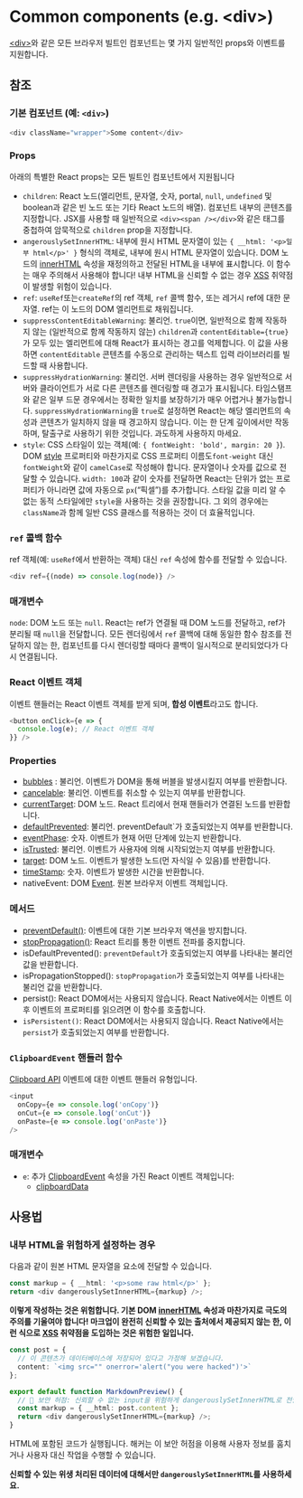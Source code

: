 # Common components (e.g. &lt;div&gt;)

[&lt;div&gt;](https://developer.mozilla.org/en-US/docs/Web/HTML/Element/div)와 같은 모든 브라우저 빌트인 컴포넌트는 몇 가지 일반적인 props와 이벤트를 지원합니다.

## 참조

### **기본 컴포넌트 (예: `<div>`)**

```typescript
<div className="wrapper">Some content</div>
```

### Props

아래의 특별한 React props는 모든 빌트인 컴포넌트에서 지원됩니다

- `children`: React 노드(엘리먼트, 문자열, 숫자, portal, `null`, `undefined` 및 boolean과 같은 빈 노드 또는 기타 React 노드의 배열). 컴포넌트 내부의 콘텐츠를 지정합니다. JSX를 사용할 때 일반적으로 `<div><span /></div>`와 같은 태그를 중첩하여 암묵적으로 `children` prop을 지정합니다.
- `angerouslySetInnerHTML`: 내부에 원시 HTML 문자열이 있는 `{ __html: '<p>일부 html</p>' }` 형식의 객체로, 내부에 원시 HTML 문자열이 있습니다. DOM 노드의 [innerHTML](https://developer.mozilla.org/en-US/docs/Web/API/Element/innerHTML) 속성을 재정의하고 전달된 HTML을 내부에 표시합니다. 이 함수는 매우 주의해서 사용해야 합니다! 내부 HTML을 신뢰할 수 없는 경우 [XSS](https://en.wikipedia.org/wiki/Cross-site_scripting) 취약점이 발생할 위험이 있습니다.
- `ref`: `useRef`또는`createRef`의 ref 객체, `ref` 콜백 함수, 또는 레거시 ref에 대한 문자열. ref는 이 노드의 DOM 엘리먼트로 채워집니다.
- `suppressContentEditableWarning`: 불리언. `true`이면, 일반적으로 함께 작동하지 않는 (일반적으로 함께 작동하지 않는) `children`과 `contentEditable={true}`가 모두 있는 엘리먼트에 대해 React가 표시하는 경고를 억제합니다. 이 값을 사용하면 `contentEditable` 콘텐츠를 수동으로 관리하는 텍스트 입력 라이브러리를 빌드할 때 사용합니다.
- `suppressHydrationWarning`: 불리언. 서버 렌더링을 사용하는 경우 일반적으로 서버와 클라이언트가 서로 다른 콘텐츠를 렌더링할 때 경고가 표시됩니다. 타임스탬프와 같은 일부 드문 경우에서는 정확한 일치를 보장하기가 매우 어렵거나 불가능합니다. `suppressHydrationWarning`을 `true`로 설정하면 React는 해당 엘리먼트의 속성과 콘텐츠가 일치하지 않을 때 경고하지 않습니다. 이는 한 단계 깊이에서만 작동하며, 탈출구로 사용하기 위한 것입니다. 과도하게 사용하지 마세요.
- `style`: CSS 스타일이 있는 객체(예: `{ fontWeight: 'bold', margin: 20 }`). DOM [style](https://developer.mozilla.org/en-US/docs/Web/API/HTMLElement/style) 프로퍼티와 마찬가지로 CSS 프로퍼티 이름도`font-weight` 대신 `fontWeight`와 같이 `camelCase`로 작성해야 합니다. 문자열이나 숫자를 값으로 전달할 수 있습니다. `width: 100`과 같이 숫자를 전달하면 React는 단위가 없는 프로퍼티가 아니라면 값에 자동으로 `px`(“픽셀”)를 추가합니다. 스타일 값을 미리 알 수 없는 동적 스타일에만 `style`을 사용하는 것을 권장합니다. 그 외의 경우에는 `className`과 함께 일반 CSS 클래스를 적용하는 것이 더 효율적입니다.

### **`ref` 콜백 함수**

ref 객체(예: `useRef`에서 반환하는 객체) 대신 `ref` 속성에 함수를 전달할 수 있습니다.

```typescript
<div ref={(node) => console.log(node)} />
```

### 매개변수

`node`: DOM 노드 또는 `null`. React는 ref가 연결될 때 DOM 노드를 전달하고, ref가 분리될 때 `null`을 전달합니다. 모든 렌더링에서 `ref` 콜백에 대해 동일한 함수 참조를 전달하지 않는 한, 컴포넌트를 다시 렌더링할 때마다 콜백이 일시적으로 분리되었다가 다시 연결됩니다.

### **React 이벤트 객체**

이벤트 핸들러는 React 이벤트 객체를 받게 되며, **합성 이벤트**라고도 합니다.

```typescript
<button onClick={e => {
  console.log(e); // React 이벤트 객체
}} />
```

### **Properties**

- [bubbles](https://developer.mozilla.org/en-US/docs/Web/API/Event/bubbles) : 불리언. 이벤트가 DOM을 통해 버블을 발생시킬지 여부를 반환합니다.
- [cancelable](https://developer.mozilla.org/en-US/docs/Web/API/Event/cancelable): 불리언. 이벤트를 취소할 수 있는지 여부를 반환합니다.
- [currentTarget](https://developer.mozilla.org/en-US/docs/Web/API/Event/currentTarget): DOM 노드. React 트리에서 현재 핸들러가 연결된 노드를 반환합니다.
- [defaultPrevented](https://developer.mozilla.org/en-US/docs/Web/API/Event/defaultPrevented): 불리언. preventDefault`가 호출되었는지 여부를 반환합니다.
- [eventPhase](https://developer.mozilla.org/en-US/docs/Web/API/Event/eventPhase): 숫자. 이벤트가 현재 어떤 단계에 있는지 반환합니다.
- [isTrusted](https://developer.mozilla.org/en-US/docs/Web/API/Event/isTrusted): 불리언. 이벤트가 사용자에 의해 시작되었는지 여부를 반환합니다.
- [target](https://developer.mozilla.org/en-US/docs/Web/API/Event/target): DOM 노드. 이벤트가 발생한 노드(먼 자식일 수 있음)를 반환합니다.
- [timeStamp](https://developer.mozilla.org/en-US/docs/Web/API/Event/timeStamp): 숫자. 이벤트가 발생한 시간을 반환합니다.
- nativeEvent: DOM [Event](https://developer.mozilla.org/en-US/docs/Web/API/Event). 원본 브라우저 이벤트 객체입니다.

### 메서드

- [preventDefault()](https://developer.mozilla.org/en-US/docs/Web/API/Event/preventDefault): 이벤트에 대한 기본 브라우저 액션을 방지합니다.
- [stopPropagation()](https://developer.mozilla.org/en-US/docs/Web/API/Event/stopPropagation): React 트리를 통한 이벤트 전파를 중지합니다.
- isDefaultPrevented(): `preventDefault`가 호출되었는지 여부를 나타내는 불리언 값을 반환합니다.
- isPropagationStopped(): `stopPropagation`가 호출되었는지 여부를 나타내는 불리언 값을 반환합니다.
- persist(): React DOM에서는 사용되지 않습니다. React Native에서는 이벤트 이후 이벤트의 프로퍼티를 읽으려면 이 함수를 호출합니다.
- `isPersistent()`: React DOM에서는 사용되지 않습니다. React Native에서는 `persist`가 호출되었는지 여부를 반환합니다.

### **`ClipboardEvent` 핸들러 함수**

[Clipboard API](https://developer.mozilla.org/ko/docs/Web/API/Clipboard_API) 이벤트에 대한 이벤트 핸들러 유형입니다.

```typescript
<input
  onCopy={e => console.log('onCopy')}
  onCut={e => console.log('onCut')}
  onPaste={e => console.log('onPaste')}
/>
```

### 매개변수

- `e`: 추가 [ClipboardEvent](https://developer.mozilla.org/ko/docs/Web/API/ClipboardEvent) 속성을 가진 React 이벤트 객체입니다:
    - [clipboardData](https://developer.mozilla.org/en-US/docs/Web/API/ClipboardEvent/clipboardData)

## 사용법

### **내부 HTML을 위험하게 설정하는 경우**

다음과 같이 원본 HTML 문자열을 요소에 전달할 수 있습니다.

```typescript
const markup = { __html: '<p>some raw html</p>' };
return <div dangerouslySetInnerHTML={markup} />;
```

**이렇게 작성하는 것은 위험합니다. 기본 DOM [innerHTML](https://developer.mozilla.org/ko/docs/Web/API/Element/innerHTML) 속성과 마찬가지로 극도의 주의를 기울여야 합니다! 마크업이 완전히 신뢰할 수 있는 출처에서 제공되지 않는 한, 이런 식으로 [XSS](https://ko.wikipedia.org/wiki/Cross-site_scripting) 취약점을 도입하는 것은 위험한 일입니다.**

```typescript
const post = {
  // 이 콘텐츠가 데이터베이스에 저장되어 있다고 가정해 보겠습니다.
  content: `<img src="" onerror='alert("you were hacked")'>`
};

export default function MarkdownPreview() {
  // 🔴 보안 허점: 신뢰할 수 없는 input을 위험하게 dangerouslySetInnerHTML로 전달합니다.
  const markup = { __html: post.content };
  return <div dangerouslySetInnerHTML={markup} />;
}
```

HTML에 포함된 코드가 실행됩니다. 해커는 이 보안 허점을 이용해 사용자 정보를 훔치거나 사용자 대신 작업을 수행할 수 있습니다. 

**신뢰할 수 있는 위생 처리된 데이터에 대해서만 `dangerouslySetInnerHTML`를 사용하세요.**